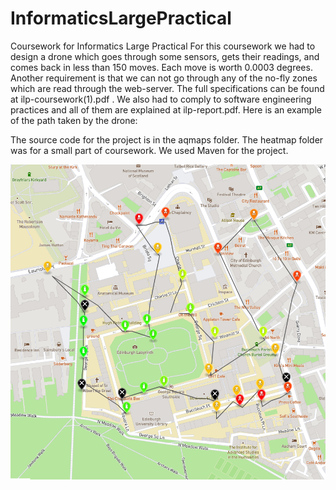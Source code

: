 # InformaticsLargePractical
Coursework for Informatics Large Practical
For this coursework we had to design a drone which goes through some sensors, gets their readings, and comes back in less than 150 moves. Each move is worth 0.0003 degrees. Another requirement is that we can not go through any of the no-fly zones which are read through the web-server. The full specifications can be found at ilp-coursework(1).pdf . We also had to comply to software engineering practices and all of them are explained at ilp-report.pdf.
Here is an example of the path taken by the drone:

The source code for the project is in the aqmaps folder. The heatmap folder was for a small part of coursework. We used Maven for the project.

![Screenshot](11_11_2020.png)
